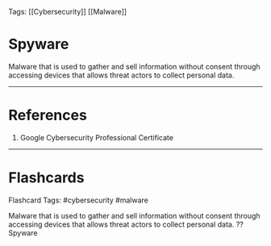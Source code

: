Tags: [[Cybersecurity]] [[Malware]]
# Spyware

Malware that is used to gather and sell information without consent through accessing devices that allows threat actors to collect personal data.

---
# References

1. Google Cybersecurity Professional Certificate

---
# Flashcards

Flashcard Tags: #cybersecurity #malware

Malware that is used to gather and sell information without consent through accessing devices that allows threat actors to collect personal data.
??
Spyware
<!--SR:!2024-06-27,47,290!2024-05-12,10,230-->